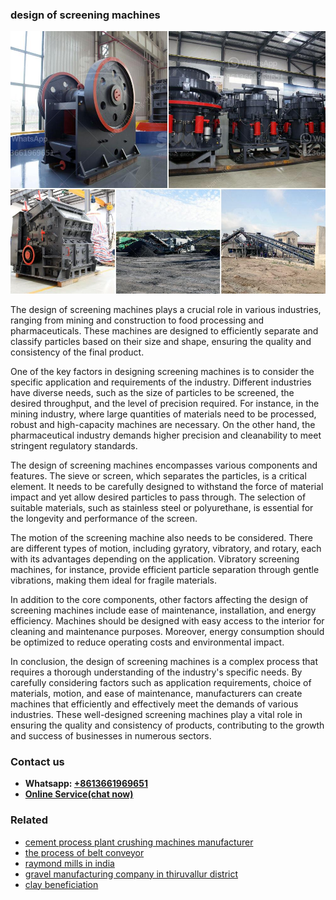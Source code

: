 <h3>design of screening machines</h3><img src='1702260241.jpg' alt=''><p>The design of screening machines plays a crucial role in various industries, ranging from mining and construction to food processing and pharmaceuticals. These machines are designed to efficiently separate and classify particles based on their size and shape, ensuring the quality and consistency of the final product.</p><p>One of the key factors in designing screening machines is to consider the specific application and requirements of the industry. Different industries have diverse needs, such as the size of particles to be screened, the desired throughput, and the level of precision required. For instance, in the mining industry, where large quantities of materials need to be processed, robust and high-capacity machines are necessary. On the other hand, the pharmaceutical industry demands higher precision and cleanability to meet stringent regulatory standards.</p><p>The design of screening machines encompasses various components and features. The sieve or screen, which separates the particles, is a critical element. It needs to be carefully designed to withstand the force of material impact and yet allow desired particles to pass through. The selection of suitable materials, such as stainless steel or polyurethane, is essential for the longevity and performance of the screen.</p><p>The motion of the screening machine also needs to be considered. There are different types of motion, including gyratory, vibratory, and rotary, each with its advantages depending on the application. Vibratory screening machines, for instance, provide efficient particle separation through gentle vibrations, making them ideal for fragile materials.</p><p>In addition to the core components, other factors affecting the design of screening machines include ease of maintenance, installation, and energy efficiency. Machines should be designed with easy access to the interior for cleaning and maintenance purposes. Moreover, energy consumption should be optimized to reduce operating costs and environmental impact.</p><p>In conclusion, the design of screening machines is a complex process that requires a thorough understanding of the industry's specific needs. By carefully considering factors such as application requirements, choice of materials, motion, and ease of maintenance, manufacturers can create machines that efficiently and effectively meet the demands of various industries. These well-designed screening machines play a vital role in ensuring the quality and consistency of products, contributing to the growth and success of businesses in numerous sectors.</p><h3>Contact us</h3><ul><li><strong>Whatsapp:&nbsp;<a href="https://wa.me/8613661969651">+8613661969651</a></strong></li><li><a href="https://swt.shibang-china.com/?git&amp;zhl&amp;design of screening machines"><strong>Online Service(chat now)</strong></a></li></ul><h3>Related</h3><ul><li><a href='cement process plant crushing machines manufacturer.md'>cement process plant crushing machines manufacturer</a></li><li><a href='the process of belt conveyor.md'>the process of belt conveyor</a></li><li><a href='raymond mills in india.md'>raymond mills in india</a></li><li><a href='gravel manufacturing company in thiruvallur district.md'>gravel manufacturing company in thiruvallur district</a></li><li><a href='clay beneficiation.md'>clay beneficiation</a></li></ul>